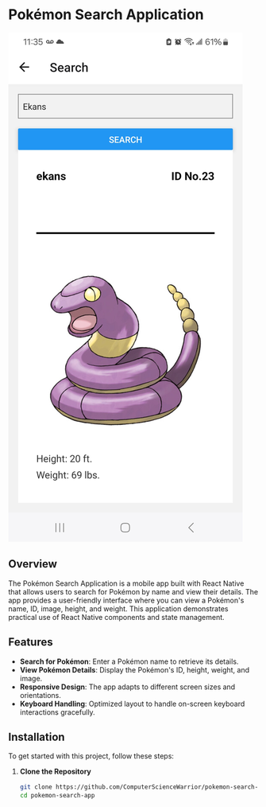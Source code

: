 # Pokémon Search Application

![Pokémon Search Application](/assets/readme-screenshot.jpg) <!-- Replace with the path to your image -->

## Overview

The Pokémon Search Application is a mobile app built with React Native that allows users to search for Pokémon by name and view their details. The app provides a user-friendly interface where you can view a Pokémon's name, ID, image, height, and weight. This application demonstrates practical use of React Native components and state management.

## Features

- **Search for Pokémon**: Enter a Pokémon name to retrieve its details.
- **View Pokémon Details**: Display the Pokémon's ID, height, weight, and image.
- **Responsive Design**: The app adapts to different screen sizes and orientations.
- **Keyboard Handling**: Optimized layout to handle on-screen keyboard interactions gracefully.

## Installation

To get started with this project, follow these steps:

1. **Clone the Repository**

   ```bash
   git clone https://github.com/ComputerScienceWarrior/pokemon-search-app.git
   cd pokemon-search-app
